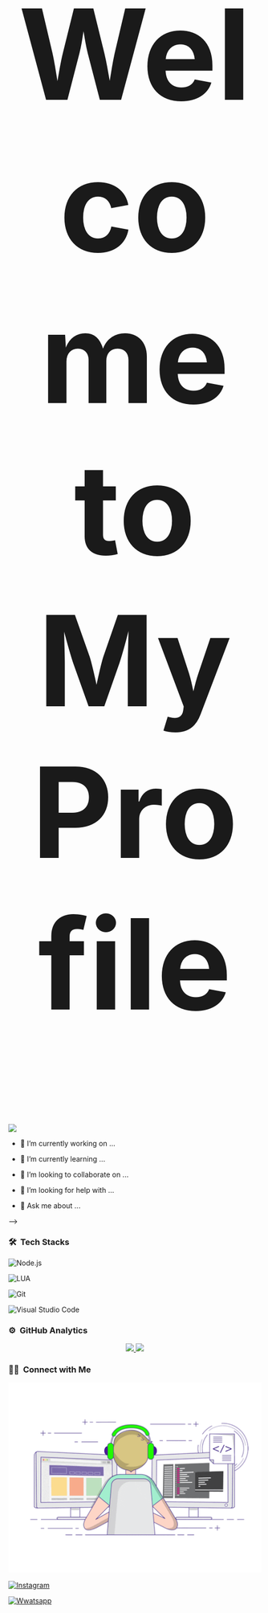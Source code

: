 

<h1 align="center" style="font-size:250px">Welcome to My Profile</h1>


<p align="center">
    <img src="https://telegra.ph/file/306e1b921dccc0a739c3a.jpg" width="100%" style="margin-left: auto;margin-right: auto;display: block;">
</p>


- 🔭 I’m currently working on ...

- 🌱 I’m currently learning ...

- 👯 I’m looking to collaborate on ...

- 🤔 I’m looking for help with ...

- 💬 Ask me about ...

-->

### 🛠 &nbsp;Tech Stacks

![Node.js](https://img.shields.io/badge/-Node.js-280137?style=flat&logo=node.js)&nbsp;

![LUA](https://img.shields.io/badge/Lua-280137?style=flat&logo=lua)&nbsp;

![Git](https://img.shields.io/badge/-Git-280137?style=flat&logo=git)&nbsp;

![Visual Studio Code](https://img.shields.io/badge/-Visual%20Studio%20Code-280137?style=flat&logo=visual-studio-code&logoColor=007ACC)

### ⚙️ &nbsp;GitHub Analytics

<p align="center" class="d-flex justify-content-center align-items-center">

  <a href="https://github.com/AiciaxyviorMd">

  <img height="180em" src="https://github-readme-stats-eight-theta.vercel.app/api?username=AiciaxyviorMd&show_icons=true&theme=omni&include_all_commits=true&count_private=true"/>

  <img height="180em" src="https://github-readme-stats-eight-theta.vercel.app/api/top-langs/?username=AiciaxyviorMd&layout=compact&langs_count=8&theme=omni"/>

  </a>

</p>

### 🤝🏻 &nbsp;Connect with Me

<p align="center"> 
  <img alig src="https://raw.githubusercontent.com/YanzBotz/YanzBotz/main/code.gif"/>
</p>

<a href="https://instagram.com/_aliciazyn">
<img alt="Instagram" title="follow me <3" src="https://img.shields.io/badge/-instagram-E4405F?style=flat&logo=Instagram&logoColor=white"/></a>
    </p>
    <p align="center">

<a href="https://wm.me/6288268142831">
<a href="https://www.youtube.com/@aliciazyn">

<img alt="Wwatsapp" title="follow me <3" src="https://img.shields.io/badge/-whatsapp-E4405F?style=flat&logo=Whatsapp&logoColor=white"/></a>
    </p>
